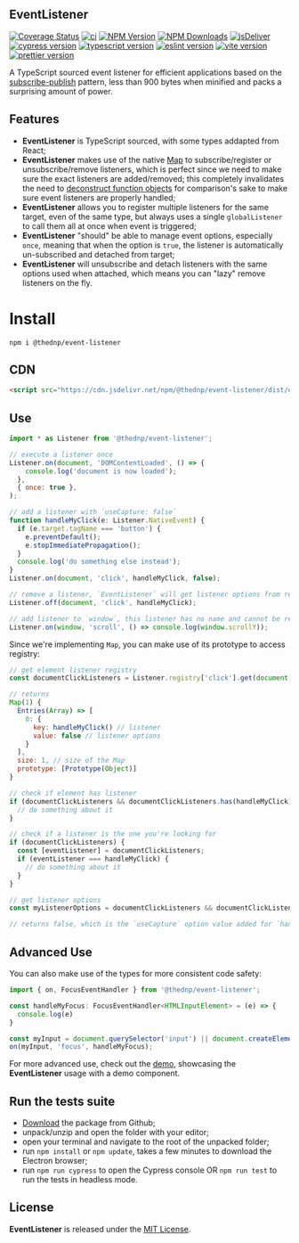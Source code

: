 ## EventListener

[![Coverage Status](https://coveralls.io/repos/github/thednp/event-listener/badge.svg)](https://coveralls.io/github/thednp/event-listener)
[![ci](https://github.com/thednp/event-listener/actions/workflows/ci.yml/badge.svg)](https://github.com/thednp/event-listener/actions/workflows/ci.yml)
[![NPM Version](https://img.shields.io/npm/v/@thednp/event-listener.svg)](https://www.npmjs.com/package/@thednp/event-listener)
[![NPM Downloads](https://img.shields.io/npm/dm/@thednp/event-listener.svg)](http://npm-stat.com/charts.html?package=@thednp/event-listener)
[![jsDeliver](https://img.shields.io/jsdelivr/npm/hw/@thednp/event-listener)](https://www.jsdelivr.com/package/npm/@thednp/event-listener)
[![cypress version](https://img.shields.io/badge/cypress-12.17.4-brightgreen)](https://cypress.io/)
[![typescript version](https://img.shields.io/badge/typescript-5.2.2-brightgreen)](https://www.typescriptlang.org/)
[![eslint version](https://img.shields.io/badge/eslint-8.48.0-brightgreen)](https://github.com/eslint)
[![vite version](https://img.shields.io/badge/vite-4.4.9-brightgreen)](https://github.com/vitejs)
[![prettier version](https://img.shields.io/badge/prettier-2.8.8-brightgreen)](https://prettier.io/)

A TypeScript sourced event listener for efficient applications based on the [subscribe-publish](https://hackernoon.com/do-you-still-register-window-event-listeners-in-each-component-react-in-example-31a4b1f6f1c8) pattern, less than 900 bytes when minified and packs a surprising amount of power.

## Features

- **EventListener** is TypeScript sourced, with some types addapted from React;
- **EventListener** makes use of the native [Map](https://caniuse.com/mdn-javascript_builtins_map) to subscribe/register or unsubscribe/remove listeners, which is perfect since we need to make sure the exact listeners are added/removed; this completely invalidates the need to [deconstruct function objects](https://stackoverflow.com/questions/122102/what-is-the-most-efficient-way-to-deep-clone-an-object-in-javascript) for comparison's sake to make sure event listeners are properly handled;
- **EventListener** allows you to register multiple listeners for the same target, even of the same type, but always uses a single `globalListener` to call them all at once when event is triggered;
- **EventListener** "should" be able to manage event options, especially `once`, meaning that when the option is `true`, the listener is automatically un-subscribed and detached from target;
- **EventListener** will unsubscribe and detach listeners with the same options used when attached, which means you can "lazy" remove listeners on the fly.

# Install

```
npm i @thednp/event-listener
```

## CDN

```html
<script src="https://cdn.jsdelivr.net/npm/@thednp/event-listener/dist/event-listener.js"></script>
```

## Use

```js
import * as Listener from '@thednp/event-listener';

// execute a listener once
Listener.on(document, 'DOMContentLoaded', () => {
    console.log('document is now loaded');
  },
  { once: true },
);

// add a listener with `useCapture: false`
function handleMyClick(e: Listener.NativeEvent) {
  if (e.target.tagName === 'button') {
    e.preventDefault();
    e.stopImmediatePropagation();
  }
  console.log('do something else instead');
}
Listener.on(document, 'click', handleMyClick, false);

// remove a listener, `EventListener` will get listener options from registry
Listener.off(document, 'click', handleMyClick);

// add listener to `window`, this listener has no name and cannot be removed
Listener.on(window, 'scroll', () => console.log(window.scrollY));
```

Since we're implementing `Map`, you can make use of its prototype to access registry:

```js
// get element listener registry
const documentClickListeners = Listener.registry['click'].get(document);

// returns
Map(1) {
  Entries(Array) => [
    0: {
      key: handleMyClick() // listener
      value: false // listener options
    }
  ],
  size: 1, // size of the Map
  prototype: [Prototype(Object)]
}

// check if element has listener
if (documentClickListeners && documentClickListeners.has(handleMyClick)) {
  // do something about it
}

// check if a listener is the one you're looking for
if (documentClickListeners) {
  const [eventListener] = documentClickListeners;
  if (eventListener === handleMyClick) {
    // do something about it
  }
}

// get listener options
const myListenerOptions = documentClickListeners && documentClickListeners.get(handleMyClick);

// returns false, which is the `useCapture` option value added for `handleMyClick`
```

## Advanced Use

You can also make use of the types for more consistent code safety:

```js
import { on, FocusEventHandler } from '@thednp/event-listener';

const handleMyFocus: FocusEventHandler<HTMLInputElement> = (e) => {
  console.log(e)
}

const myInput = document.querySelector('input') || document.createElement('input');
on(myInput, 'focus', handleMyFocus);
```

For more advanced use, check out the [demo](https://thednp.github.io/event-listener), showcasing the **EventListener** usage with a demo component.

## Run the tests suite

- [Download](https://github.com/thednp/event-listener/archive/refs/heads/master.zip) the package from Github;
- unpack/unzip and open the folder with your editor;
- open your terminal and navigate to the root of the unpacked folder;
- run `npm install` or `npm update`, takes a few minutes to download the Electron browser;
- run `npm run cypress` to open the Cypress console OR `npm run test` to run the tests in headless mode.

## License

**EventListener** is released under the [MIT License](https://github.com/thednp/event-listener/blob/main/LICENSE).
